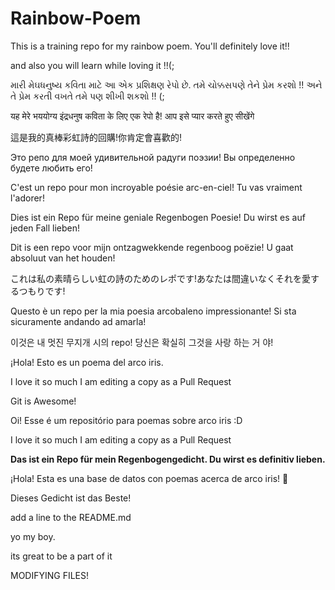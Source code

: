 ﻿# Rainbow-Poem
This is a training repo for my rainbow poem.
You'll definitely love it!!

and also you will learn while loving it !!(;

મારી મેઘધનુષ્ય કવિતા માટે આ એક પ્રશિક્ષણ રેપો છે.
તમે ચોક્કસપણે તેને પ્રેમ કરશો !!
અને તે પ્રેમ કરતી વખતે તમે પણ શીખી શકશો !! (;

यह मेरे भययोग्य इंद्रधनुष कविता के लिए एक रेपो है! आप इसे प्यार करते हुए सीखेंगे

這是我的真棒彩虹詩的回購!你肯定會喜歡的!

Это репо для моей удивительной радуги поэзии! Вы определенно будете любить его!

C'est un repo pour mon incroyable poésie arc-en-ciel! Tu vas vraiment l'adorer!

Dies ist ein Repo für meine geniale Regenbogen Poesie! Du wirst es auf jeden Fall lieben!

Dit is een repo voor mijn ontzagwekkende regenboog poëzie! U gaat absoluut van het houden!

これは私の素晴らしい虹の詩のためのレポです!あなたは間違いなくそれを愛するつもりです!

Questo è un repo per la mia poesia arcobaleno impressionante! Si sta sicuramente andando ad amarla!

이것은 내 멋진 무지개 시의 repo! 당신은 확실히 그것을 사랑 하는 거 야!

¡Hola! Esto es un poema del arco iris.

I love it so much I am editing a copy as a Pull Request 

Git is Awesome! 

Oi! Esse é um repositório para poemas sobre arco iris :D

I love it so much I am editing a copy as a Pull Request

**Das ist ein Repo für mein Regenbogengedicht. Du wirst es definitiv lieben.**

¡Hola! Esta es una base de datos con poemas acerca de arco iris! 🌈

Dieses Gedicht ist das Beste!

add a line to the README.md

yo my boy.

its great to be a part of it

MODIFYING FILES!
